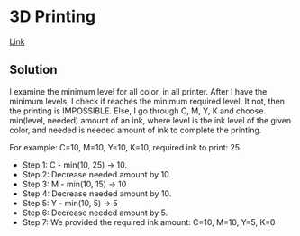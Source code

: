 # 3D Printing

[Link](https://codingcompetitions.withgoogle.com/codejam/round/0000000000876ff1/0000000000a4672b)

## Solution

I examine the minimum level for all color, in all printer. 
After I have the minimum levels, I check if reaches the minimum required level. 
It not, then the printing is IMPOSSIBLE. 
Else, I go through C, M, Y, K and choose min(level, needed) amount of an ink, where level is the ink level of the given color, and needed is needed amount of ink to complete the printing.

For example: C=10, M=10, Y=10, K=10, required ink to print: 25

+ Step 1: C - min(10, 25) -> 10. 
+ Step 2: Decrease needed amount by 10.
+ Step 3: M - min(10, 15) -> 10
+ Step 4: Decrease needed amount by 10.
+ Step 5: Y - min(10, 5) -> 5
+ Step 6: Decrease needed amount by 5.
+ Step 7: We provided the required ink amount: C=10, M=10, Y=5, K=0